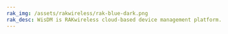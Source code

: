 ```yaml
---
rak_img: /assets/rakwireless/rak-blue-dark.png
rak_desc: WisDM is RAKwireless cloud-based device management platform. It is designed to help you optimize the ways of controlling your gateways. This manual explains in detail the functionalities and configurations of WisDM.
---
```


<rk-redirect to="/Product-Categories/Software-APIs-and-Libraries/WisDM/Overview/" />